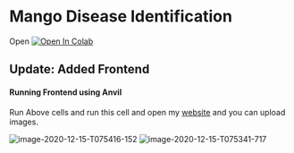 # Mango Disease Identification

   Open [![Open In Colab](https://colab.research.google.com/assets/colab-badge.svg)](https://colab.research.google.com/drive/1sRTVwbX3lvU1826SCLnkPVzH1lwFhnYE?usp=sharing)
   
## Update: Added Frontend 

#### Running Frontend using Anvil

Run Above cells and run this cell and open my [website](https://diseaseidentification.anvil.app/) and you can upload images.

<img src="https://i.ibb.co/kKRkvLp/image-2020-12-15-T075416-152.png" alt="image-2020-12-15-T075416-152" border="0">

<img src="https://i.ibb.co/xHwryXt/image-2020-12-15-T075341-717.png" alt="image-2020-12-15-T075341-717" border="0">
